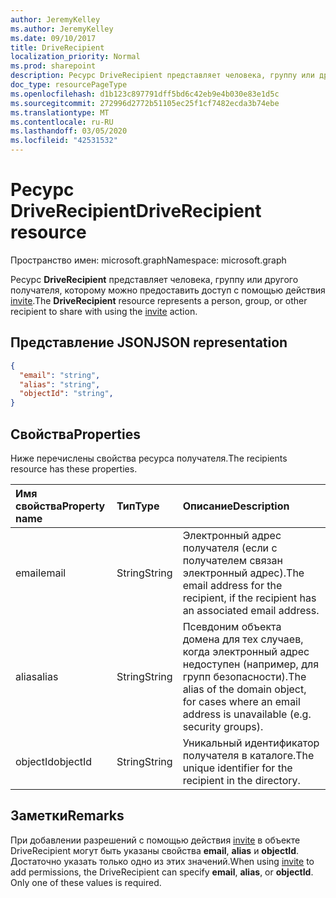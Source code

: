 ```yaml
---
author: JeremyKelley
ms.author: JeremyKelley
ms.date: 09/10/2017
title: DriveRecipient
localization_priority: Normal
ms.prod: sharepoint
description: Ресурс DriveRecipient представляет человека, группу или другого получателя, которому можно предоставить доступ с помощью действия invite.
doc_type: resourcePageType
ms.openlocfilehash: d1b123c897791dff5bd6c42eb9e4b030e83e1d5c
ms.sourcegitcommit: 272996d2772b51105ec25f1cf7482ecda3b74ebe
ms.translationtype: MT
ms.contentlocale: ru-RU
ms.lasthandoff: 03/05/2020
ms.locfileid: "42531532"
---
```

# <a name="driverecipient-resource"></a><span data-ttu-id="910e6-103">Ресурс DriveRecipient</span><span class="sxs-lookup"><span data-stu-id="910e6-103">DriveRecipient resource</span></span>

<span data-ttu-id="910e6-104">Пространство имен: microsoft.graph</span><span class="sxs-lookup"><span data-stu-id="910e6-104">Namespace: microsoft.graph</span></span>

<span data-ttu-id="910e6-105">Ресурс **DriveRecipient** представляет человека, группу или другого получателя, которому можно предоставить доступ с помощью действия [invite](../api/driveitem-invite.md).</span><span class="sxs-lookup"><span data-stu-id="910e6-105">The **DriveRecipient** resource represents a person, group, or other recipient to share with using the [invite](../api/driveitem-invite.md) action.</span></span>

## <a name="json-representation"></a><span data-ttu-id="910e6-106">Представление JSON</span><span class="sxs-lookup"><span data-stu-id="910e6-106">JSON representation</span></span>

<!-- { 
  "blockType": "resource", 
  "@odata.type": "microsoft.graph.driveRecipient", 
  "optionalProperties": ["alias", "objectId", "email"] } -->
```json
{
  "email": "string",
  "alias": "string",
  "objectId": "string",
}
```

## <a name="properties"></a><span data-ttu-id="910e6-107">Свойства</span><span class="sxs-lookup"><span data-stu-id="910e6-107">Properties</span></span>
<span data-ttu-id="910e6-108">Ниже перечислены свойства ресурса получателя.</span><span class="sxs-lookup"><span data-stu-id="910e6-108">The recipients resource has these properties.</span></span>

| <span data-ttu-id="910e6-109">Имя свойства</span><span class="sxs-lookup"><span data-stu-id="910e6-109">Property name</span></span> | <span data-ttu-id="910e6-110">Тип</span><span class="sxs-lookup"><span data-stu-id="910e6-110">Type</span></span>   | <span data-ttu-id="910e6-111">Описание</span><span class="sxs-lookup"><span data-stu-id="910e6-111">Description</span></span>                                                                                             |
|:--------------|:-------|:--------------------------------------------------------------------------------------------------------|
| <span data-ttu-id="910e6-112">email</span><span class="sxs-lookup"><span data-stu-id="910e6-112">email</span></span>         | <span data-ttu-id="910e6-113">String</span><span class="sxs-lookup"><span data-stu-id="910e6-113">String</span></span> | <span data-ttu-id="910e6-114">Электронный адрес получателя (если с получателем связан электронный адрес).</span><span class="sxs-lookup"><span data-stu-id="910e6-114">The email address for the recipient, if the recipient has an associated email address.</span></span>                  |
| <span data-ttu-id="910e6-115">alias</span><span class="sxs-lookup"><span data-stu-id="910e6-115">alias</span></span>         | <span data-ttu-id="910e6-116">String</span><span class="sxs-lookup"><span data-stu-id="910e6-116">String</span></span> | <span data-ttu-id="910e6-117">Псевдоним объекта домена для тех случаев, когда электронный адрес недоступен (например, для групп безопасности).</span><span class="sxs-lookup"><span data-stu-id="910e6-117">The alias of the domain object, for cases where an email address is unavailable (e.g. security groups).</span></span> |
| <span data-ttu-id="910e6-118">objectId</span><span class="sxs-lookup"><span data-stu-id="910e6-118">objectId</span></span>      | <span data-ttu-id="910e6-119">String</span><span class="sxs-lookup"><span data-stu-id="910e6-119">String</span></span> | <span data-ttu-id="910e6-120">Уникальный идентификатор получателя в каталоге.</span><span class="sxs-lookup"><span data-stu-id="910e6-120">The unique identifier for the recipient in the directory.</span></span>                                               |

## <a name="remarks"></a><span data-ttu-id="910e6-121">Заметки</span><span class="sxs-lookup"><span data-stu-id="910e6-121">Remarks</span></span>

<span data-ttu-id="910e6-p101">При добавлении разрешений с помощью действия [invite](../api/driveitem-invite.md) в объекте DriveRecipient могут быть указаны свойства **email**, **alias** и **objectId**. Достаточно указать только одно из этих значений.</span><span class="sxs-lookup"><span data-stu-id="910e6-p101">When using [invite](../api/driveitem-invite.md) to add permissions, the DriveRecipient can specify **email**, **alias**, or **objectId**. Only one of these values is required.</span></span>

<!-- {
  "type": "#page.annotation",
  "description": "Recipients resource defines a single recipient for the sharing invitation and permissions collection.",
  "keywords": "sharing,share,permissions,action.invite,invite,email",
  "section": "documentation",
  "tocPath": "Resources/Recipients"
} -->
